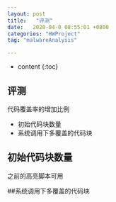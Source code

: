 ```yaml
---
layout: post
title:   "评测"
date:   2020-04-0 08:55:01 +0800
categories: "HWProject"
tag: "malwareAnalysis"

---
```


* content
{:toc}






## 评测

代码覆盖率的增加比例

* 初始代码块数量
* 系统调用下多覆盖的代码块

## 初始代码块数量

之前的高亮脚本可用

##系统调用下多覆盖的代码块